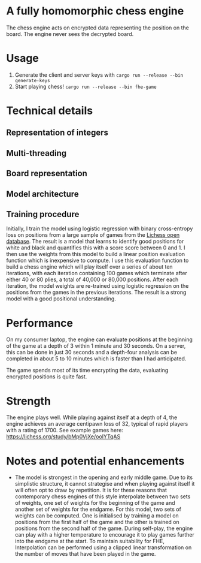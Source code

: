 # A fully homomorphic chess engine
The chess engine acts on encrypted data representing the position on the board. The engine never sees the decrypted board.
# Usage
1. Generate the client and server keys with `cargo run --release --bin generate-keys`
2. Start playing chess! `cargo run --release --bin fhe-game`

# Technical details
## Representation of integers
## Multi-threading
## Board representation
## Model architecture
## Training procedure
Initially, I train the model using logistic regression with binary cross-entropy loss on positions from a large sample of games from the [Lichess open database](https://database.lichess.org/). The result is a model that learns to identify good positions for white and black and quantifies this with a score score between 0 and 1. I then use the weights from this model to build a linear position evaluation function which is inexpensive to compute. I use this evaluation function to build a chess engine which will play itself over a series of about ten iterations, with each iteration containing 100 games which terminate after either 40 or 80 plies, a total of 40,000 or 80,000 positions. After each iteration, the model weights are re-trained using logistic regression on the positions from the games in the previous iterations. The result is a strong model with a good positional understanding.

# Performance
On my consumer laptop, the engine can evaluate positions at the beginning of the game at a depth of 3 within 1 minute and 30 seconds. On a server, this can be done in just 30 seconds and a depth-four analysis can be completed in about 5 to 10 minutes which is faster than I had anticipated.

The game spends most of its time encrypting the data, evaluating encrypted positions is quite fast.

# Strength
The engine plays well. While playing against itself at a depth of 4, the engine achieves an average centipawn loss of 32, typical of rapid players with a rating of 1700. See example games here: https://lichess.org/study/bMp0VjXe/ooIYTqAS

# Notes and potential enhancements
* The model is strongest in the opening and early middle game. Due to its simplistic structure, it cannot strategise and when playing against itself it will often opt to draw by repetition. It is for these reasons that contemporary chess engines of this style interpolate between two sets of weights, one set of weights for the beginning of the game and another set of weights for the endgame. For this model, two sets of weights can be computed. One is initialised by training a model on positions from the first half of the game and the other is trained on positions from the second half of the game. During self-play, the engine can play with a higher temperature to encourage it to play games further into the endgame at the start. To maintain suitability for FHE, Interpolation can be performed using a clipped linear transformation on the number of moves that have been played in the game.
